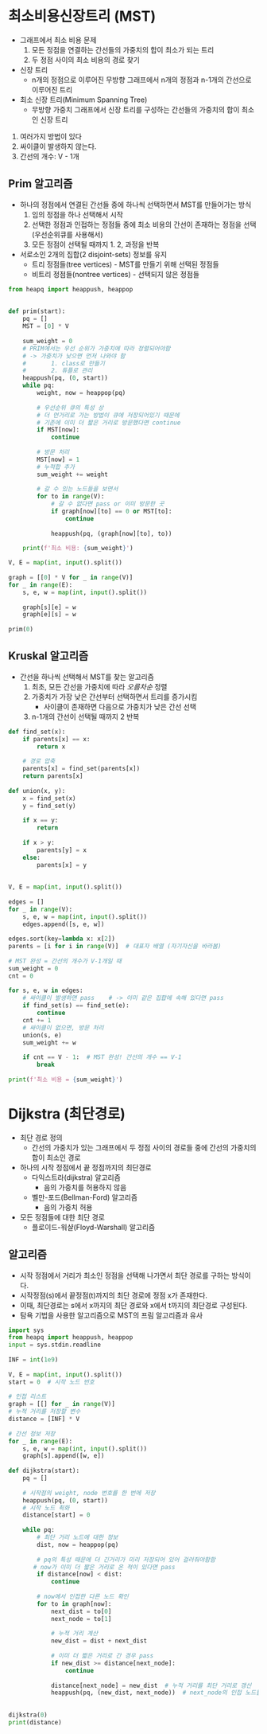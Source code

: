 # 최소비용신장트리 (MST)
- 그래프에서 최소 비용 문제
	1. 모든 정점을 연결하는 간선들의 가중치의 합이 최소가 되는 트리
	2. 두 정점 사이의 최소 비용의 경로 찾기
- 신장 트리
	- n개의 정점으로 이루어진 무방향 그래프에서 n개의 정점과 n-1개의 간선으로 이루어진 트리
- 최소 신장 트리(Minimum Spanning Tree)
	- 무방향 가중치 그래프에서 신장 트리를 구성하는 간선들의 가중치의 합이 최소인 신장 트리
1. 여러가지 방법이 있다
2. 싸이클이 발생하지 않는다.
3. 간선의 개수: V - 1개
## Prim 알고리즘
- 하나의 정점에서 연결된 간선들 중에 하나씩 선택하면서 MST를 만들어가는 방식
	1. 임의 정점을 하나 선택해서 시작
	2. 선택한 정점과 인접하는 정점들 중에 최소 비용의 간선이 존재하는 정점을 선택(우선순위큐를 사용해서)
	3. 모든 정점이 선택될 때까지 1. 2, 과정을 반복
- 서로소인 2개의 집합(2 disjoint-sets) 정보를 유지
	- 트리 정점들(tree vertices) - MST를 만들기 위해 선택된 정점들
	- 비트리 정점들(nontree vertices) - 선택되지 않은 정점들
```python
from heapq import heappush, heappop
  
  
def prim(start):  
    pq = []  
    MST = [0] * V  
  
    sum_weight = 0  
    # PRIM에서는 우선 순위가 가중치에 따라 정렬되어야함  
    # -> 가중치가 낮으면 먼저 나와야 함  
    #       1. class로 만들기  
    #       2. 튜플로 관리  
    heappush(pq, (0, start))  
    while pq:  
        weight, now = heappop(pq)  
  
        # 우선순위 큐의 특성 상  
        # 더 먼거리로 가는 방법이 큐에 저장되어있기 때문에  
        # 기존에 이미 더 짧은 거리로 방문했다면 continue        
        if MST[now]:  
            continue  
  
        # 방문 처리  
        MST[now] = 1  
        # 누적합 추가  
        sum_weight += weight  
  
        # 갈 수 있는 노드들을 보면서  
        for to in range(V):  
            # 갈 수 없다면 pass or 이미 방문한 곳  
            if graph[now][to] == 0 or MST[to]:  
                continue  
  
            heappush(pq, (graph[now][to], to))  
  
    print(f'최소 비용: {sum_weight}')

V, E = map(int, input().split())  
  
graph = [[0] * V for _ in range(V)]  
for _ in range(E):  
    s, e, w = map(int, input().split())  
  
    graph[s][e] = w  
    graph[e][s] = w  
  
prim(0)
```
## Kruskal 알고리즘
- 간선을 하나씩 선택해서 MST를 찾는 알고리즘
	1. 최초, 모든 간선을 가중치에 따라 *오름차순* 정렬
	2. 가중치가 가장 낮은 간선부터 선택하면서 트리를 증가시킴
		- 사이클이 존재하면 다음으로 가중치가 낮은 간선 선택
	3. n-1개의 간선이 선택될 때까지 2 반복
```python
def find_set(x):  
    if parents[x] == x:  
        return x  
  
    # 경로 압축  
    parents[x] = find_set(parents[x])  
    return parents[x]  
  
def union(x, y):  
    x = find_set(x)  
    y = find_set(y)  
  
    if x == y:  
        return  
  
    if x > y:  
        parents[y] = x  
    else:  
        parents[x] = y  
  
  
V, E = map(int, input().split())  
  
edges = []  
for _ in range(V):  
    s, e, w = map(int, input().split())  
    edges.append([s, e, w])  
  
edges.sort(key=lambda x: x[2])  
parents = [i for i in range(V)]  # 대표자 배열 (자기자신을 바라봄)  
  
# MST 완성 = 간선의 개수가 V-1개일 때  
sum_weight = 0  
cnt = 0  
  
for s, e, w in edges:  
    # 싸이클이 발생하면 pass    # -> 이미 같은 집합에 속해 있다면 pass    
    if find_set(s) == find_set(e):  
        continue  
    cnt += 1  
    # 싸이클이 없으면, 방문 처리  
    union(s, e)  
    sum_weight += w  
      
    if cnt == V - 1:  # MST 완성! 간선의 개수 == V-1        
	    break  
  
print(f'최소 비용 = {sum_weight}')
```
# Dijkstra (최단경로)
- 최단 경로 정의
	- 간선의 가중치가 있는 그래프에서 두 정점 사이의 경로들 중에 간선의 가중치의 합이 최소인 경로
- 하나의 시작 정점에서 끝 정점까지의 최단경로
	- 다익스트라(dijkstra) 알고리즘
		- 음의 가중치를 허용하지 않음
	- 벨만-포드(Bellman-Ford) 알고리즘
		- 음의 가중치 허용
- 모든 정점들에 대한 최단 경로
	- 플로이드-워샬(Floyd-Warshall) 알고리즘
## 알고리즘
- 시작 정점에서 거리가 최소인 정점을 선택해 나가면서 최단 경로를 구하는 방식이다.
- 시작정점(s)에서 끝정점(t)까지의 최단 경로에 정점 x가 존재한다.
- 이때, 최단경로는 s에서 x까지의 최단 경로와 x에서 t까지의 최단경로 구성된다.
- 탐욕 기법을 사용한 알고리즘으로 MST의 프림 알고리즘과 유사
```python
import sys  
from heapq import heappush, heappop  
input = sys.stdin.readline  
  
INF = int(1e9)  
  
V, E = map(int, input().split())  
start = 0  # 시작 노드 번호  
  
# 인접 리스트  
graph = [[] for _ in range(V)]  
# 누적 거리를 저장할 변수  
distance = [INF] * V  
  
# 간선 정보 저장  
for _ in range(E):  
    s, e, w = map(int, input().split())  
    graph[s].append([w, e])  
  
def dijkstra(start):  
    pq = []  
  
    # 시작점의 weight, node 번호를 한 번에 저장  
    heappush(pq, (0, start))  
    # 시작 노드 쵝화  
    distance[start] = 0  
  
    while pq:  
        # 최단 거리 노드에 대한 정보  
        dist, now = heappop(pq)  
  
        # pq의 특성 때문에 더 긴거리가 미리 저장되어 있어 걸러줘야함함  
       # now가 이미 더 짧은 거리로 온 적이 있다면 pass        
	    if distance[now] < dist:  
            continue  
  
        # now에서 인접한 다른 노드 확인  
        for to in graph[now]:  
            next_dist = to[0]  
            next_node = to[1]  
  
            # 누적 거리 계산  
            new_dist = dist + next_dist  
  
            # 이미 더 짧은 거리로 간 경우 pass           
            if new_dist >= distance[next_node]:  
                continue  
  
            distance[next_node] = new_dist  # 누적 거리를 최단 거리로 갱신  
            heappush(pq, (new_dist, next_node))  # next_node의 인접 노드들 추가  
  
  
dijkstra(0)  
print(distance)
```